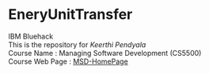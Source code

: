 # EneryUnitTransfer
IBM Bluehack <br/>
This is the repository for *Keerthi Pendyala* <br/>
Course Name : Managing Software Development (CS5500) <br/>
Course Web Page : [MSD-HomePage](https://course.ccs.neu.edu/cs5500)
